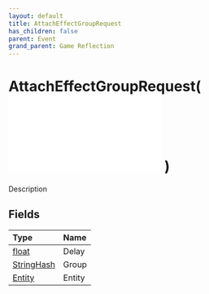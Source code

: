 ```yaml
---
layout: default
title: AttachEffectGroupRequest
has_children: false
parent: Event
grand_parent: Game Reflection
---
```

# AttachEffectGroupRequest( ![ EntityEventBase ](/game-reflection/events/entity_event_base.md) )
Description 

## Fields
| Type | Name |
|:-------------|:--------------|
| [float](/game-reflection/components/float.md) | Delay |
| [StringHash](/game-reflection/classes/string_hash.md) | Group |
| [Entity](/game-reflection/classes/entity.md) | Entity |
